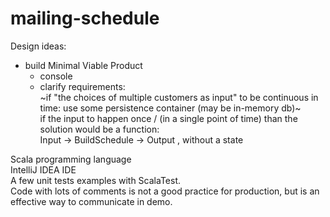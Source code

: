 # mailing-schedule

Design ideas:  
+ build Minimal Viable Product  
  + console  
  + clarify requirements:  
  ~if "the choices of multiple customers as input" to be continuous in time: use some persistence container (may be in-memory db)~    
  if the input to happen once / (in a single point of time) than the solution would be a function:   
  Input -> BuildSchedule -> Output , without a state   

Scala programming language  
IntelliJ IDEA IDE  
A few unit tests examples with ScalaTest.  
Code with lots of comments is not a good practice for production, but is an effective way to communicate in demo.   